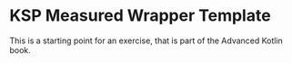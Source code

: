 # KSP Measured Wrapper Template

This is a starting point for an exercise, that is part of the Advanced Kotlin book. 
